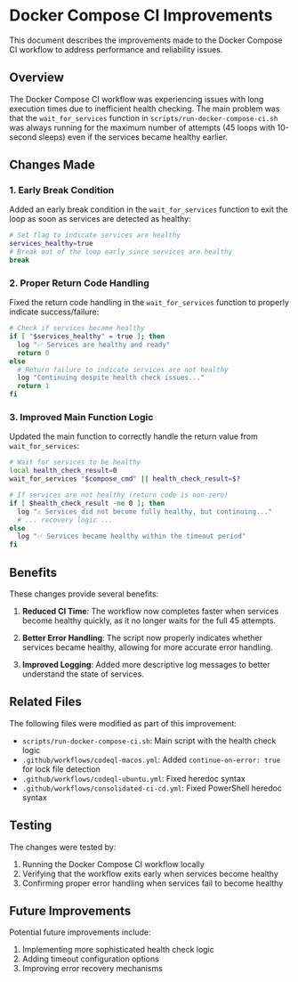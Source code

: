 # Docker Compose CI Improvements

This document describes the improvements made to the Docker Compose CI workflow to address performance and reliability issues.

## Overview

The Docker Compose CI workflow was experiencing issues with long execution times due to inefficient health checking. The main problem was that the `wait_for_services` function in `scripts/run-docker-compose-ci.sh` was always running for the maximum number of attempts (45 loops with 10-second sleeps) even if the services became healthy earlier.

## Changes Made

### 1. Early Break Condition

Added an early break condition in the `wait_for_services` function to exit the loop as soon as services are detected as healthy:

```bash
# Set flag to indicate services are healthy
services_healthy=true
# Break out of the loop early since services are healthy
break
```

### 2. Proper Return Code Handling

Fixed the return code handling in the `wait_for_services` function to properly indicate success/failure:

```bash
# Check if services became healthy
if [ "$services_healthy" = true ]; then
  log "✅ Services are healthy and ready"
  return 0
else
  # Return failure to indicate services are not healthy
  log "Continuing despite health check issues..."
  return 1
fi
```

### 3. Improved Main Function Logic

Updated the main function to correctly handle the return value from `wait_for_services`:

```bash
# Wait for services to be healthy
local health_check_result=0
wait_for_services "$compose_cmd" || health_check_result=$?

# If services are not healthy (return code is non-zero)
if [ $health_check_result -ne 0 ]; then
  log "⚠️ Services did not become fully healthy, but continuing..."
  # ... recovery logic ...
else
  log "✅ Services became healthy within the timeout period"
fi
```

## Benefits

These changes provide several benefits:

1. **Reduced CI Time**: The workflow now completes faster when services become healthy quickly, as it no longer waits for the full 45 attempts.

2. **Better Error Handling**: The script now properly indicates whether services became healthy, allowing for more accurate error handling.

3. **Improved Logging**: Added more descriptive log messages to better understand the state of services.

## Related Files

The following files were modified as part of this improvement:

- `scripts/run-docker-compose-ci.sh`: Main script with the health check logic
- `.github/workflows/codeql-macos.yml`: Added `continue-on-error: true` for lock file detection
- `.github/workflows/codeql-ubuntu.yml`: Fixed heredoc syntax
- `.github/workflows/consolidated-ci-cd.yml`: Fixed PowerShell heredoc syntax

## Testing

The changes were tested by:

1. Running the Docker Compose CI workflow locally
2. Verifying that the workflow exits early when services become healthy
3. Confirming proper error handling when services fail to become healthy

## Future Improvements

Potential future improvements include:

1. Implementing more sophisticated health check logic
2. Adding timeout configuration options
3. Improving error recovery mechanisms
